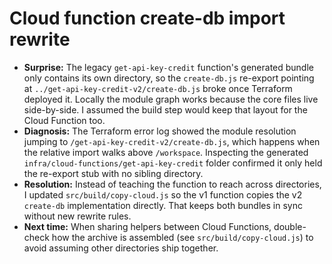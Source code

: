 # Cloud function create-db import rewrite

- **Surprise:** The legacy `get-api-key-credit` function's generated bundle only contains its own directory, so the `create-db.js`
  re-export pointing at `../get-api-key-credit-v2/create-db.js` broke once Terraform deployed it. Locally the module graph works
  because the core files live side-by-side. I assumed the build step would keep that layout for the Cloud Function too.
- **Diagnosis:** The Terraform error log showed the module resolution jumping to `/get-api-key-credit-v2/create-db.js`, which
  happens when the relative import walks above `/workspace`. Inspecting the generated `infra/cloud-functions/get-api-key-credit`
  folder confirmed it only held the re-export stub with no sibling directory.
- **Resolution:** Instead of teaching the function to reach across directories, I updated `src/build/copy-cloud.js` so the v1
  function copies the v2 `create-db` implementation directly. That keeps both bundles in sync without new rewrite rules.
- **Next time:** When sharing helpers between Cloud Functions, double-check how the archive is assembled (see
  `src/build/copy-cloud.js`) to avoid assuming other directories ship together.
